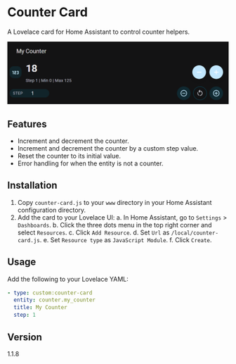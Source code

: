 # Counter Card

A Lovelace card for Home Assistant to control counter helpers.

![Example](./example.png)

## Features

- Increment and decrement the counter.
- Increment and decrement the counter by a custom step value.
- Reset the counter to its initial value.
- Error handling for when the entity is not a counter.

## Installation

1. Copy `counter-card.js` to your `www` directory in your Home Assistant configuration directory.
2. Add the card to your Lovelace UI:
   a. In Home Assistant, go to `Settings` > `Dashboards`.
   b. Click the three dots menu in the top right corner and select `Resources`.
   c. Click `Add Resource`.
   d. Set `Url` as `/local/counter-card.js`.
   e. Set `Resource type` as `JavaScript Module`.
   f. Click `Create`.

## Usage

Add the following to your Lovelace YAML:

```yaml
- type: custom:counter-card
  entity: counter.my_counter
  title: My Counter
  step: 1
```

## Version

1.1.8
